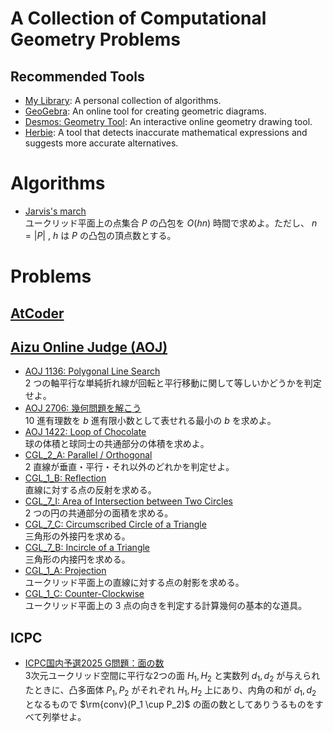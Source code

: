 # A Collection of Computational Geometry Problems  

## Recommended Tools
- [My Library](https://github.com/tshita/algorithm): A personal collection of algorithms.
- [GeoGebra](https://www.geogebra.org/calculator): An online tool for creating geometric diagrams.
- [Desmos: Geometry Tool](https://www.desmos.com/geometry): An interactive online geometry drawing tool.
- [Herbie](https://herbie.uwplse.org/): A tool that detects inaccurate mathematical expressions and suggests more accurate alternatives.

<!-- 
## Memo
- [Floating-point number](docs/memo/floating_point_number.md)  
   浮動小数点数型に関するメモ 
-->


# Algorithms
- [Jarvis's march](./algorithms/jarvis_march_convex_hull.md)  
   ユークリッド平面上の点集合 $P$ の凸包を $O(h n)$ 時間で求めよ。ただし、 $n = |P|$ , $h$ は $P$ の凸包の頂点数とする。


# Problems
## [AtCoder](https://atcoder.jp/)

## [Aizu Online Judge (AOJ)](https://onlinejudge.u-aizu.ac.jp/home)
- [AOJ 1136: Polygonal Line Search](./aoj/1136.md)  
   2 つの軸平行な単純折れ線が回転と平行移動に関して等しいかどうかを判定せよ。
- [AOJ 2706: 幾何問題を解こう](./aoj/2706.md)  
   10 進有理数を $b$ 進有限小数として表せれる最小の $b$ を求めよ。
- [AOJ 1422: Loop of Chocolate](./aoj/1422.md)  
   球の体積と球同士の共通部分の体積を求めよ。
- [CGL_2_A: Parallel / Orthogonal](./aoj/CGL_2_A.md)  
   2 直線が垂直・平行・それ以外のどれかを判定せよ。
- [CGL_1_B: Reflection](./aoj/CGL_1_B.md)  
   直線に対する点の反射を求める。
- [CGL_7_I: Area of Intersection between Two Circles](./aoj/CGL_7_I.md)  
   2 つの円の共通部分の面積を求める。
- [CGL_7_C: Circumscribed Circle of a Triangle](./aoj/CGL_7_C.md)  
   三角形の外接円を求める。
- [CGL_7_B: Incircle of a Triangle](./aoj/CGL_7_B.md)  
   三角形の内接円を求める。
- [CGL_1_A: Projection](./aoj/CGL_1_A.md)  
   ユークリッド平面上の直線に対する点の射影を求める。
- [CGL_1_C: Counter-Clockwise](./aoj/CGL_1_C.md)  
   ユークリッド平面上の 3 点の向きを判定する計算幾何の基本的な道具。

## ICPC
- [ICPC国内予選2025 G問題：面の数](./icpc/icpc_japan_domestic_2025_g.md)  
   3次元ユークリッド空間に平行な2つの面 $H_1, H_2$ と実数列 $d_1, d_2$ が与えられたときに、凸多面体 $P_1, P_2$ がそれぞれ $H_1, H_2$ 上にあり、内角の和が $d_1, d_2$ となるもので $\rm{conv}(P_1 \cup P_2)$ の面の数としてありうるものをすべて列挙せよ。
